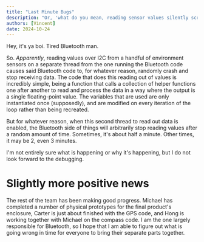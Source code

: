 ```yaml
---
title: "Last Minute Bugs"
description: "Or, 'what do you mean, reading sensor values silently screws up the Bluetooth connection until the Pico stops sending data?!"
authors: [Vincent]
date: 2024-10-24
---
```


Hey, it's ya boi. Tired Bluetooth man.

So. _Apparently_, reading values over I2C from a handful of environment sensors on a separate thread from the one running the Bluetooth code causes said Bluetooth code to, for whatever reason, randomly crash and stop receiving data. The code that does this reading out of values is incredibly simple, being a function that calls a collection of helper functions one after another to read and process the data in a way where the output is a single floating-point value. The variables that are used are only instantiated once (supposedly), and are modified on every iteration of the loop rather than being recreated.

But for whatever reason, when this second thread to read out data is enabled, the Bluetooth side of things will arbitrarily stop reading values after a random amount of time. Sometimes, it's about half a minute. Other times, it may be 2, even 3 minutes.

I'm not entirely sure what is happening or why it's happening, but I do not look forward to the debugging.

# Slightly more positive news
The rest of the team has been making good progress. Michael has completed a number of physical prototypes for the final product's enclosure, Carter is just about finished with the GPS code, and Hong is working together with Michael on the compass code. I am the one largely responsible for Bluetooth, so I hope that I am able to figure out what is going wrong in time for everyone to bring their separate parts together.
